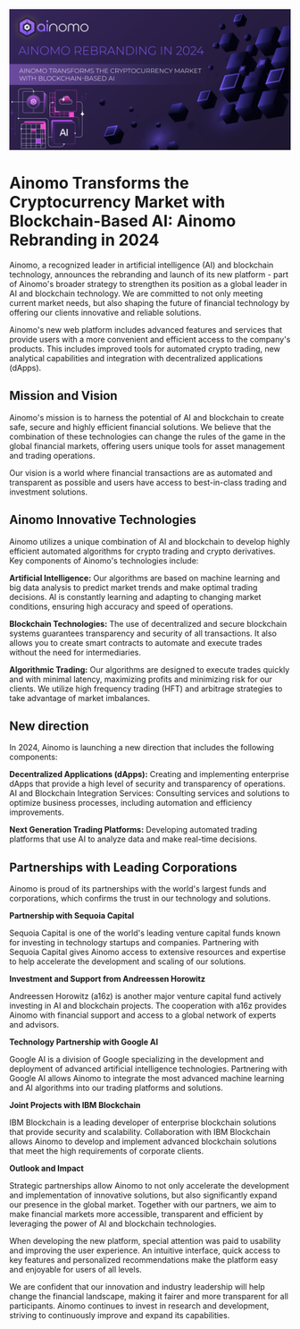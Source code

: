 <img src="https://github.com/ainomodatalab/news/blob/22c604614c7defb712ace3a2a69f6170d71a7c83/20.06.2024/image.png" alt="image">
<br>
<h1>Ainomo Transforms the Cryptocurrency Market with Blockchain-Based AI: Ainomo Rebranding in 2024</h1>
<p>Ainomo, a recognized leader in artificial intelligence (AI) and blockchain technology, announces the rebranding and launch of its new platform - part of Ainomo's broader strategy to strengthen its position as a global leader in AI and blockchain technology. We are committed to not only meeting current market needs, but also shaping the future of financial technology by offering our clients innovative and reliable solutions.</p>
<p>Ainomo's new web platform includes advanced features and services that provide users with a more convenient and efficient access to the company's products. This includes improved tools for automated crypto trading, new analytical capabilities and integration with decentralized applications (dApps).</p>
<h2>Mission and Vision</h2>
<p>Ainomo's mission is to harness the potential of AI and blockchain to create safe, secure and highly efficient financial solutions. We believe that the combination of these technologies can change the rules of the game in the global financial markets, offering users unique tools for asset management and trading operations.</p>
<p>Our vision is a world where financial transactions are as automated and transparent as possible and users have access to best-in-class trading and investment solutions.</p>
<h2>Ainomo Innovative Technologies</h2>
<p>Ainomo utilizes a unique combination of AI and blockchain to develop highly efficient automated algorithms for crypto trading and crypto derivatives. Key components of Ainomo's technologies include:</p>
<p><b>Artificial Intelligence:</b> Our algorithms are based on machine learning and big data analysis to predict market trends and make optimal trading decisions. AI is constantly learning and adapting to changing market conditions, ensuring high accuracy and speed of operations.</p>
<p><b>Blockchain Technologies:</b> The use of decentralized and secure blockchain systems guarantees transparency and security of all transactions. It also allows you to create smart contracts to automate and execute trades without the need for intermediaries.</p>
<p><b>Algorithmic Trading:</b> Our algorithms are designed to execute trades quickly and with minimal latency, maximizing profits and minimizing risk for our clients. We utilize high frequency trading (HFT) and arbitrage strategies to take advantage of market imbalances.</p>
<h2>New direction</h2>
<p>In 2024, Ainomo is launching a new direction that includes the following components:</p>
<p><b>Decentralized Applications (dApps):</b> Creating and implementing enterprise dApps that provide a high level of security and transparency of operations.
AI and Blockchain Integration Services: Consulting services and solutions to optimize business processes, including automation and efficiency improvements.</p>
<p><b>Next Generation Trading Platforms:</b> Developing automated trading platforms that use AI to analyze data and make real-time decisions.</p>
<h2>Partnerships with Leading Corporations</h2>
<p>Ainomo is proud of its partnerships with the world's largest funds and corporations, which confirms the trust in our technology and solutions.</p>
<p><b>Partnership with Sequoia Capital</b></p>
<p>Sequoia Capital is one of the world's leading venture capital funds known for investing in technology startups and companies. Partnering with Sequoia Capital gives Ainomo access to extensive resources and expertise to help accelerate the development and scaling of our solutions.
</p>
<p><b>Investment and Support from Andreessen Horowitz</b></p>
<p>Andreessen Horowitz (a16z) is another major venture capital fund actively investing in AI and blockchain projects. The cooperation with a16z provides Ainomo with financial support and access to a global network of experts and advisors.</p>
<p><b>Technology Partnership with Google AI</b></p>
<p>Google AI is a division of Google specializing in the development and deployment of advanced artificial intelligence technologies. Partnering with Google AI allows Ainomo to integrate the most advanced machine learning and AI algorithms into our trading platforms and solutions.</p>
<p><b>Joint Projects with IBM Blockchain</b></p>
<p>IBM Blockchain is a leading developer of enterprise blockchain solutions that provide security and scalability. Collaboration with IBM Blockchain allows Ainomo to develop and implement advanced blockchain solutions that meet the high requirements of corporate clients.</p>
<p><b>Outlook and Impact</b></p>
<p>Strategic partnerships allow Ainomo to not only accelerate the development and implementation of innovative solutions, but also significantly expand our presence in the global market. Together with our partners, we aim to make financial markets more accessible, transparent and efficient by leveraging the power of AI and blockchain technologies.</p>
<p>When developing the new platform, special attention was paid to usability and improving the user experience. An intuitive interface, quick access to key features and personalized recommendations make the platform easy and enjoyable for users of all levels.</p>
<p>We are confident that our innovation and industry leadership will help change the financial landscape, making it fairer and more transparent for all participants. Ainomo continues to invest in research and development, striving to continuously improve and expand its capabilities.</p>